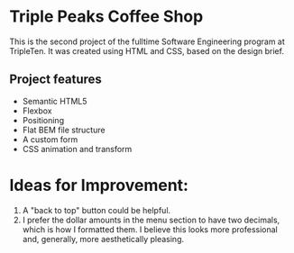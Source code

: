# Triple Peaks Coffee Shop

This is the second project of the fulltime Software Engineering program at TripleTen. It was created using HTML and CSS, based on the design brief.

## Project features

- Semantic HTML5
- Flexbox
- Positioning
- Flat BEM file structure
- A custom form
- CSS animation and transform

# Ideas for Improvement:

1.  A "back to top" button could be helpful.
2.  I prefer the dollar amounts in the menu section to have two decimals, which is how I formatted them. I believe this looks more professional and, generally, more aesthetically pleasing.
